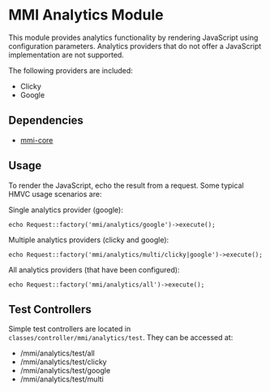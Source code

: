 # MMI Analytics Module

This module provides analytics functionality by rendering JavaScript using
configuration parameters. Analytics providers that do not offer a JavaScript
implementation are not supported.

The following providers are included:

* Clicky
* Google

## Dependencies

* [mmi-core](http://github.com/memakeit/mmi-core)

## Usage
To render the JavaScript, echo the result from a request.
Some typical HMVC usage scenarios are:

Single analytics provider (google):

	echo Request::factory('mmi/analytics/google')->execute();

Multiple analytics providers (clicky and google):

	echo Request::factory('mmi/analytics/multi/clicky|google')->execute();

All analytics providers (that have been configured):

	echo Request::factory('mmi/analytics/all')->execute();

## Test Controllers
Simple test controllers are located in `classes/controller/mmi/analytics/test`.
They can be accessed at:

* _<your-server>_/mmi/analytics/test/all
* _<your-server>_/mmi/analytics/test/clicky
* _<your-server>_/mmi/analytics/test/google
* _<your-server>_/mmi/analytics/test/multi

